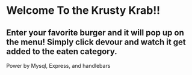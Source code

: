 # Welcome To the Krusty Krab!!

## Enter your favorite burger and it will pop up on the menu! Simply click devour and watch it get added to the eaten category. 

Power by Mysql, Express, and handlebars